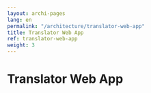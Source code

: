 ```yaml
---
layout: archi-pages
lang: en
permalink: "/architecture/translator-web-app"
title: Translator Web App
ref: translator-web-app
weight: 3
---
```


# Translator Web App
